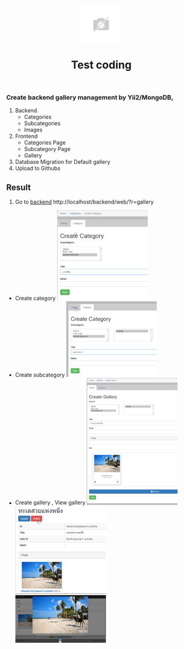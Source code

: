 <p align="center">
    <a href="https://github.com/yiisoft" target="_blank">
        <img src="/uploads/no-image.jpg" height="100px">
    </a>
    <h1 align="center">Test coding</h1>
    <br>
</p>

### Create backend gallery management by Yii2/MongoDB,
1. Backend.
   - Categories
   - Subcategories
   - Images
2. Frontend
   - Categories Page
   - Subcategory Page
   - Gallery
3. Database Migration for Default gallery
4. Upload to Githubs

Result
------
1. Go to [backend](http://localhost/backend/web/?r=gallery) http://localhost/backend/web/?r=gallery
  - Create category
    <img src="/guide/1.png" width="50%">
  - Create subcategory
    <img src="/guide/2.png" width="50%">
  - Create gallery , View gallery
    <img src="/guide/3.png" width="50%"> <img src="/guide/4.png" width="50%"> <img src="/guide/5.png" width="50%">

